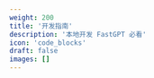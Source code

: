 ```yaml
---
weight: 200
title: '开发指南'
description: '本地开发 FastGPT 必看'
icon: 'code_blocks'
draft: false
images: []
---
```

